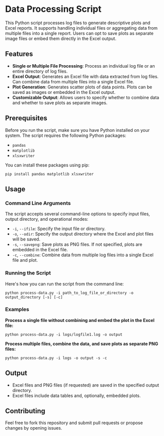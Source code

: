 # Data Processing Script

This Python script processes log files to generate descriptive plots and Excel reports. It supports handling individual files or aggregating data from multiple files into a single report. Users can opt to save plots as separate image files or embed them directly in the Excel output.

## Features

- **Single or Multiple File Processing**: Process an individual log file or an entire directory of log files.
- **Excel Output**: Generates an Excel file with data extracted from log files. Can combine data from multiple files into a single Excel file.
- **Plot Generation**: Generates scatter plots of data points. Plots can be saved as images or embedded in the Excel output.
- **Customizable Output**: Allows users to specify whether to combine data and whether to save plots as separate images.

## Prerequisites

Before you run the script, make sure you have Python installed on your system. The script requires the following Python packages:
- `pandas`
- `matplotlib`
- `xlsxwriter`

You can install these packages using pip:

    pip install pandas matplotlib xlsxwriter

## Usage

### Command Line Arguments

The script accepts several command-line options to specify input files, output directory, and operational modes:

- `-i`, `--ifile`: Specify the input file or directory.
- `-o`, `--odir`: Specify the output directory where the Excel and plot files will be saved.
- `-s`, `--savepng`: Save plots as PNG files. If not specified, plots are embedded in the Excel file.
- `-c`, `--combine`: Combine data from multiple log files into a single Excel file and plot.

### Running the Script

Here's how you can run the script from the command line:

    python process-data.py -i path_to_log_file_or_directory -o output_directory [-s] [-c]

### Examples

**Process a single file without combining and embed the plot in the Excel file:**

    python process-data.py -i logs/logfile1.log -o output

**Process multiple files, combine the data, and save plots as separate PNG files:**

    python process-data.py -i logs -o output -s -c

## Output

- Excel files and PNG files (if requested) are saved in the specified output directory.
- Excel files include data tables and, optionally, embedded plots.

## Contributing

Feel free to fork this repository and submit pull requests or propose changes by opening issues.

